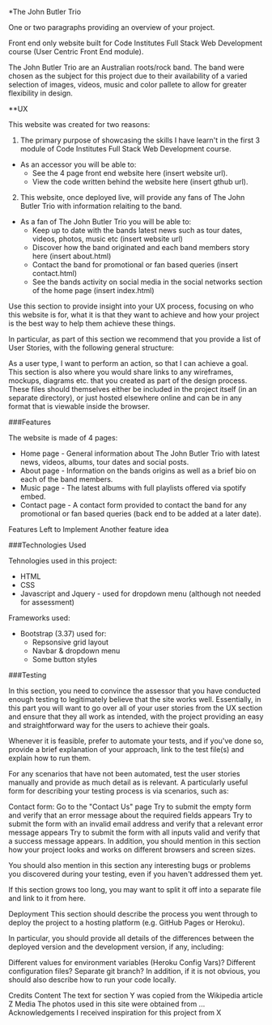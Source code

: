 *The John Butler Trio

One or two paragraphs providing an overview of your project.

Front end only website built for Code Institutes Full Stack Web Development course (User Centric Front End module).

The John Butler Trio are an Australian roots/rock band. The band were chosen as the subject for this project due to their availability of a
varied selection of images, videos, music and color pallete to allow for greater flexibility in design.

**UX

This website was created for two reasons:

1) The primary purpose of showcasing the skills I have learn't in the first 3 module of Code Institutes Full Stack Web Development course.

* As an accessor you will be able to:
    - See the 4 page front end website here (insert website url).
    - View the code written behind the website here (insert gthub url).

2) This website, once deployed live, will provide any fans of The John Butler Trio with information relaiting to the band. 

* As a fan of The John Butler Trio you will be able to:
    - Keep up to date with the bands latest news such as tour dates, videos, photos, music etc (insert website url)
    - Discover how the band originated and each band members story here (insert about.html)
    - Contact the band for promotional or fan based queries (insert contact.html)
    - See the bands activity on social media in the social networks section of the home page (insert index.html)

Use this section to provide insight into your UX process, focusing on who this website is for, what it is that they want to achieve and how your project is the best way to help them achieve these things.

In particular, as part of this section we recommend that you provide a list of User Stories, with the following general structure:

As a user type, I want to perform an action, so that I can achieve a goal.
This section is also where you would share links to any wireframes, mockups, diagrams etc. that you created as part of the design process. These files should themselves either be included in the project itself (in an separate directory), or just hosted elsewhere online and can be in any format that is viewable inside the browser.

###Features

The website is made of 4 pages:

* Home page - General information about The John Butler Trio with latest news, videos, albums, tour dates and social posts.
* About page - Information on the bands origins as well as a brief bio on each of the band members.
* Music page - The latest albums with full playlists offered via spotify embed.
* Contact page - A contact form provided to contact the band for any promotional or fan based queries (back end to be added at a later date).

Features Left to Implement
Another feature idea

###Technologies Used

Tehnologies used in this project:

* HTML
* CSS
* Javascript and Jquery - used for dropdown menu (although not needed for assessment)

Frameworks used:

* Bootstrap (3.37) used for: 
    - Repsonsive grid layout
    - Navbar & dropdown menu
    - Some button styles

###Testing

In this section, you need to convince the assessor that you have conducted enough testing to legitimately believe that the site works well. Essentially, in this part you will want to go over all of your user stories from the UX section and ensure that they all work as intended, with the project providing an easy and straightforward way for the users to achieve their goals.

Whenever it is feasible, prefer to automate your tests, and if you've done so, provide a brief explanation of your approach, link to the test file(s) and explain how to run them.

For any scenarios that have not been automated, test the user stories manually and provide as much detail as is relevant. A particularly useful form for describing your testing process is via scenarios, such as:

Contact form:
Go to the "Contact Us" page
Try to submit the empty form and verify that an error message about the required fields appears
Try to submit the form with an invalid email address and verify that a relevant error message appears
Try to submit the form with all inputs valid and verify that a success message appears.
In addition, you should mention in this section how your project looks and works on different browsers and screen sizes.

You should also mention in this section any interesting bugs or problems you discovered during your testing, even if you haven't addressed them yet.

If this section grows too long, you may want to split it off into a separate file and link to it from here.

Deployment
This section should describe the process you went through to deploy the project to a hosting platform (e.g. GitHub Pages or Heroku).

In particular, you should provide all details of the differences between the deployed version and the development version, if any, including:

Different values for environment variables (Heroku Config Vars)?
Different configuration files?
Separate git branch?
In addition, if it is not obvious, you should also describe how to run your code locally.

Credits
Content
The text for section Y was copied from the Wikipedia article Z
Media
The photos used in this site were obtained from ...
Acknowledgements
I received inspiration for this project from X